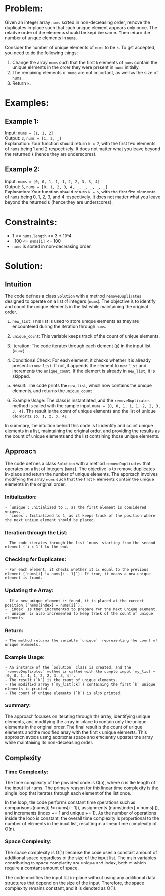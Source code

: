 # **Problem:**

Given an integer array `nums` sorted in non-decreasing order, remove the duplicates in-place such that each unique element appears only once. The relative order of the elements should be kept the same. Then return the number of unique elements in `nums`.

Consider the number of unique elements of `nums` to be `k`. To get accepted, you need to do the following things:

1. Change the array `nums` such that the first `k` elements of `nums` contain the unique elements in the order they were present in `nums` initially.
2. The remaining elements of `nums` are not important, as well as the size of `nums`.
3. Return `k`.

# **Examples:**

## Example 1:

Input: `nums = [1, 1, 2]`  
Output: `2`, `nums = [1, 2, _]`  
Explanation: Your function should return `k = 2`, with the first two elements of `nums` being 1 and 2 respectively. It does not matter what you leave beyond the returned `k` (hence they are underscores).

## Example 2:

Input: `nums = [0, 0, 1, 1, 1, 2, 2, 3, 3, 4]`  
Output: `5`, `nums = [0, 1, 2, 3, 4, _, _, _, _, _]`  
Explanation: Your function should return `k = 5`, with the first five elements of `nums` being 0, 1, 2, 3, and 4 respectively. It does not matter what you leave beyond the returned `k` (hence they are underscores).

# **Constraints:**

- 1 <= `nums.length` <= 3 * 10^4
- -100 <= `nums[i]` <= 100
- `nums` is sorted in non-decreasing order.


# **Solution:**
## Intuition
The code defines a class `Solution` with a method `removeDuplicates` designed to operate on a list of integers (`nums`). The objective is to identify and count the unique elements in the list while maintaining the original order.

1. `new_list`: This list is used to store unique elements as they are encountered during the iteration through `nums`.

2. `unique_count`: This variable keeps track of the count of unique elements.

3. Iteration: The code iterates through each element (`p`) in the input list (`nums`).

4. Conditional Check: For each element, it checks whether it is already present in `new_list`. If not, it appends the element to `new_list` and increments the `unique_count`. If the element is already in `new_list`, it is skipped.

5. Result: The code prints the `new_list`, which now contains the unique elements, and returns the `unique_count`.

6. Example Usage: The class is instantiated, and the `removeDuplicates` method is called with the sample input `nums = [0, 0, 1, 1, 1, 2, 2, 3, 3, 4]`. The result is the count of unique elements and the list of unique elements: `[0, 1, 2, 3, 4]`.

In summary, the intuition behind this code is to identify and count unique elements in a list, maintaining the original order, and providing the results as the count of unique elements and the list containing those unique elements.


## Approach
The code defines a class `Solution` with a method `removeDuplicates` that operates on a list of integers (`nums`). The objective is to remove duplicates in-place and return the number of unique elements. The approach involves modifying the array `nums` such that the first `k` elements contain the unique elements in the original order.

### Initialization:
    - `unique`: Initialized to 1, as the first element is considered unique.
    - `index`: Initialized to 1, as it keeps track of the position where the next unique element should be placed.

### Iteration through the List:
    - The code iterates through the list `nums` starting from the second element (`i = 1`) to the end.

### Checking for Duplicates:
    - For each element, it checks whether it is equal to the previous element (`nums[i] != nums[i - 1]`). If true, it means a new unique element is found.

### Updating the Array:
    - If a new unique element is found, it is placed at the correct position (`nums[index] = nums[i]`).
    - `index` is then incremented to prepare for the next unique element.
    - `unique` is also incremented to keep track of the count of unique elements.

### Return:
    - The method returns the variable `unique`, representing the count of unique elements.

### Example Usage:
    - An instance of the `Solution` class is created, and the `removeDuplicates` method is called with the sample input `my_list = [0, 0, 1, 1, 1, 2, 2, 3, 3, 4]`.
    - The result (`k`) is the count of unique elements.
    - The modified array (`my_list[:k]`) containing the first `k` unique elements is printed.
    - The count of unique elements (`k`) is also printed.

### Summary:
The approach focuses on iterating through the array, identifying unique elements, and modifying the array in-place to contain only the unique elements in the original order. The final result is the count of unique elements and the modified array with the first `k` unique elements. This approach avoids using additional space and efficiently updates the array while maintaining its non-decreasing order.

## Complexity
### Time Complexity:

The time complexity of the provided code is O(n), where n is the length of the input list nums. The primary reason for this linear time complexity is the single loop that iterates through each element of the list once.

In the loop, the code performs constant time operations such as comparisons (nums[i] != nums[i - 1]), assignments (nums[index] = nums[i]), and increments (index += 1 and unique += 1). As the number of operations inside the loop is constant, the overall time complexity is proportional to the number of elements in the input list, resulting in a linear time complexity of O(n).

### Space Complexity:

The space complexity is O(1) because the code uses a constant amount of additional space regardless of the size of the input list. The main variables contributing to space complexity are unique and index, both of which require a constant amount of space.

The code modifies the input list in-place without using any additional data structures that depend on the size of the input. Therefore, the space complexity remains constant, and it is denoted as O(1).


